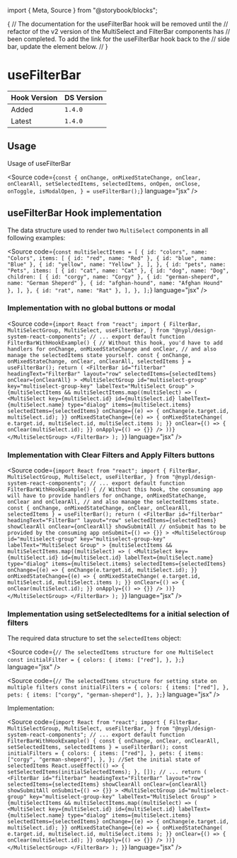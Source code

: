 import { Meta, Source } from "@storybook/blocks";

{
// The documentation for the useFilterBar hook will be removed until the
// refactor of the v2 version of the MultiSelect and FilterBar components has
// been completed. To add the link for the useFilterBar hook back to the
// side bar, update the <Meta> element below.
// <Meta title="Hooks/useFilterBar" />
}

<Meta />

# useFilterBar

| Hook Version | DS Version |
| ------------ | ---------- |
| Added        | `1.4.0`    |
| Latest       | `1.4.0`    |

## Usage

Usage of useFilterBar

<Source
  code={`
const {
  onChange,
  onMixedStateChange,
  onClear,
  onClearAll,
  setSelectedItems,
  selectedItems,
  onOpen,
  onClose,
  onToggle,
  isModalOpen,
} = useFilterBar();
`}
  language="jsx"
/>

## useFilterBar Hook implementation

The data structure used to render two `MultiSelect` components in all following examples:

<Source
  code={`
const multiSelectItems = [
  {
    id: "colors",
    name: "Colors",
    items: [
      { id: "red", name: "Red" },
      { id: "blue", name: "Blue" },
      { id: "yellow", name: "Yellow" },
    ],
  },
  {
    id: "pets",
    name: "Pets",
    items: [
      { id: "cat", name: "Cat" },
      {
        id: "dog",
        name: "Dog",
        children: [
          { id: "corgy", name: "Corgy" },
          { id: "german-sheperd", name: "German Sheperd" },
          { id: "afghan-hound", name: "Afghan Hound" },
        ],
      },
      { id: "rat", name: "Rat" },
    ],
  },
];
`}
  language="jsx"
/>

### Implementation with no global buttons or modal

<Source
  code={`
import React from "react";
import {
  FilterBar,
  MultiSelectGroup,
  MultiSelect,
  useFilterBar,
} from "@nypl/design-system-react-components";
// ...
export default function FilterBarWithHookExample() {
  // Without this hook, you'd have to add handlers for onChange, onMixedStateChange and onClear,
  // and also manage the selectedItems state yourself.
  const { onChange, onMixedStateChange, onClear, onClearAll, selectedItems } =
    useFilterBar();
  return (
    <FilterBar
      id="filterbar"
      headingText="FilterBar"
      layout="row"
      selectedItems={selectedItems}
      onClear={onClearAll}
    >
      <MultiSelectGroup
        id="multiselect-group"
        key="multiselect-group-key"
        labelText="MultiSelect Group"
      >
        {multiSelectItems &&
          multiSelectItems.map((multiSelect) => (
            <MultiSelect
              key={multiSelect.id}
              id={multiSelect.id}
              labelText={multiSelect.name}
              type="dialog"
              items={multiSelect.items}
              selectedItems={selectedItems}
              onChange={(e) => {
                onChange(e.target.id, multiSelect.id);
              }}
              onMixedStateChange={(e) => {
                onMixedStateChange(
                  e.target.id,
                  multiSelect.id,
                  multiSelect.items
                );
              }}
              onClear={() => {
                onClear(multiSelect.id);
              }}
              onApply={() => {}}
            />
          ))}
      </MultiSelectGroup>
    </FilterBar>
  );
}
`}
  language="jsx"
/>

### Implementation with Clear Filters and Apply Filters buttons

<Source
  code={`
import React from "react";
import {
  FilterBar,
  MultiSelectGroup,
  MultiSelect,
  useFilterBar,
} from "@nypl/design-system-react-components";
// ...
export default function FilterBarWithHookExample() {
  // Without this hook, the consuming app will have to provide handlers for onChange, onMixedStateChange, onClear and onClearAll,
  // and also manage the selectedItems state.
  const { onChange, onMixedStateChange, onClear, onClearAll, selectedItems } =
    useFilterBar();
  return (
    <FilterBar
      id="filterbar"
      headingText="FilterBar"
      layout="row"
      selectedItems={selectedItems}
      showClearAll
      onClear={onClearAll}
      showSubmitAll
      // onSubmit has to be provided by the consuming app
      onSubmit={() => {}}
    >
      <MultiSelectGroup
        id="multiselect-group"
        key="multiselect-group-key"
        labelText="MultiSelect Group"
      >
        {multiSelectItems &&
          multiSelectItems.map((multiSelect) => (
            <MultiSelect
              key={multiSelect.id}
              id={multiSelect.id}
              labelText={multiSelect.name}
              type="dialog"
              items={multiSelect.items}
              selectedItems={selectedItems}
              onChange={(e) => {
                onChange(e.target.id, multiSelect.id);
              }}
              onMixedStateChange={(e) => {
                onMixedStateChange(
                  e.target.id,
                  multiSelect.id,
                  multiSelect.items
                );
              }}
              onClear={() => {
                onClear(multiSelect.id);
              }}
              onApply={() => {}}
            />
          ))}
      </MultiSelectGroup>
    </FilterBar>
  );
}
`}
  language="jsx"
/>

### Implementation using setSelectedItems for a initial selection of filters

The required data structure to set the `selectedItems` object:

<Source
  code={`
// The selectedItems structure for one MultiSelect
const initialFilter = {
  colors: {
    items: ["red"],
  },
};
`}
  language="jsx"
/>

<Source
  code={`
// The selectedItems structure for setting state on multiple filters
const initialFilters = {
  colors: {
    items: ["red"],
  },
  pets: {
    items: ["corgy", "german-sheperd"],
  },
};
`}
  language="jsx"
/>

Implementation:

<Source
  code={`
import React from "react";
import {
  FilterBar,
  MultiSelectGroup,
  MultiSelect,
  useFilterBar,
} from "@nypl/design-system-react-components";
// ...
export default function FilterBarWithHookExample() {
  const { onChange, onClear, onClearAll, setSelectedItems, selectedItems } =
    useFilterBar();
  const initialFilters = {
    colors: {
      items: ["red"],
    },
    pets: {
      items: ["corgy", "german-sheperd"],
    },
  };
  //Set the initial state of selectedItems
  React.useEffect(() => {
    setSelectedItems(initialSelectedItems);
  }, []);
  // ...
  return (
    <FilterBar
      id="filterbar"
      headingText="FilterBar"
      layout="row"
      selectedItems={selectedItems}
      showClearAll
      onClear={onClearAll}
      showSubmitAll
      onSubmit={() => {}}
    >
      <MultiSelectGroup
        id="multiselect-group"
        key="multiselect-group-key"
        labelText="MultiSelect Group"
      >
        {multiSelectItems &&
          multiSelectItems.map((multiSelect) => (
            <MultiSelect
              key={multiSelect.id}
              id={multiSelect.id}
              labelText={multiSelect.name}
              type="dialog"
              items={multiSelect.items}
              selectedItems={selectedItems}
              onChange={(e) => {
                onChange(e.target.id, multiSelect.id);
              }}
              onMixedStateChange={(e) => {
                onMixedStateChange(
                  e.target.id,
                  multiSelect.id,
                  multiSelect.items
                );
              }}
              onClear={() => {
                onClear(multiSelect.id);
              }}
              onApply={() => {}}
            />
          ))}
      </MultiSelectGroup>
    </FilterBar>
  );
}
`}
  language="jsx"
/>
